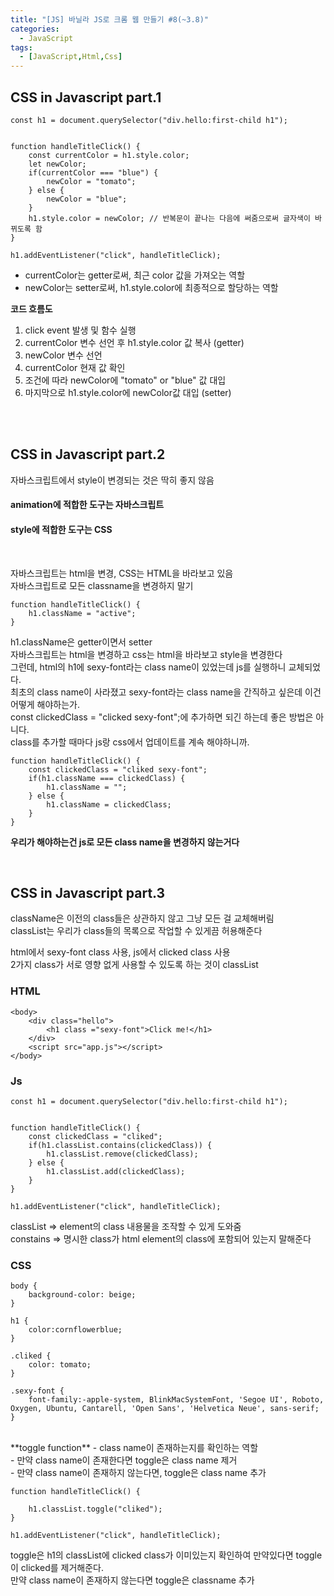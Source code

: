 ```yaml
---
title: "[JS] 바닐라 JS로 크롬 웹 만들기 #8(~3.8)"
categories:
  - JavaScript
tags: 
  - [JavaScript,Html,Css]
---
```


## CSS in Javascript part.1
```
const h1 = document.querySelector("div.hello:first-child h1");


function handleTitleClick() {
    const currentColor = h1.style.color;
    let newColor;
    if(currentColor === "blue") {
        newColor = "tomato";
    } else {
        newColor = "blue";
    }
    h1.style.color = newColor; // 반복문이 끝나는 다음에 써줌으로써 글자색이 바뀌도록 함
}

h1.addEventListener("click", handleTitleClick);

```
- currentColor는 getter로써, 최근 color 값을 가져오는 역할
- newColor는 setter로써, h1.style.color에 최종적으로 할당하는 역할

**코드 흐름도**
1) click event 발생 및 함수 실행
2) currentColor 변수 선언 후 h1.style.color 값 복사 (getter)
3) newColor 변수 선언
4) currentColor 현재 값 확인
5) 조건에 따라 newColor에 "tomato" or "blue" 값 대입
6) 마지막으로 h1.style.color에 newColor값 대입 (setter)

<br><br>

## CSS in Javascript part.2
자바스크립트에서 style이 변경되는 것은 딱히 좋지 않음 <br>
#### animation에 적합한 도구는 자바스크립트  <br>
#### style에 적합한 도구는 CSS <br>
<br>

자바스크립트는 html을 변경, CSS는 HTML을 바라보고 있음 <br>
자바스크립트로 모든 classname을 변경하지 말기 <br>
```
function handleTitleClick() {
    h1.className = "active";
}
```
h1.className은 getter이면서 setter <br>
자바스크립트는 html을 변경하고 css는 html을 바라보고 style을 변경한다 <br>
그런데, html의 h1에 sexy-font라는 class name이 있었는데 js를 실행하니 교체되었다.<br>
최초의 class name이 사라졌고 sexy-font라는 class name을 간직하고 싶은데 이건 어떻게 해야하는가. <br>
const clickedClass = "clicked sexy-font";에 추가하면 되긴 하는데 좋은 방법은 아니다. <br>
class를 추가할 때마다 js랑 css에서 업데이트를 계속 해야하니까. <br>
```
function handleTitleClick() {
    const clickedClass = "cliked sexy-font";
    if(h1.className === clickedClass) {
        h1.className = "";
    } else {
        h1.className = clickedClass;
    }
}
```

**우리가 해야하는건 js로 모든 class name을 변경하지 않는거다**

<br>

## CSS in Javascript part.3
className은  이전의 class들은 상관하지 않고 그냥 모든 걸 교체해버림 <br>
classList는 우리가 class들의 목록으로 작업할 수 있게끔 허용해준다<br>

html에서 sexy-font class 사용, js에서 clicked class 사용<br>
2가지 class가 서로 영향 없게 사용할 수 있도록 하는 것이 classList <br>

### HTML
```
<body>
    <div class="hello">
        <h1 class ="sexy-font">Click me!</h1>
    </div>
    <script src="app.js"></script>
</body>
```

### Js
```
const h1 = document.querySelector("div.hello:first-child h1");


function handleTitleClick() {
    const clickedClass = "cliked";
    if(h1.classList.contains(clickedClass)) {
        h1.classList.remove(clickedClass);
    } else {
        h1.classList.add(clickedClass);
    }
}

h1.addEventListener("click", handleTitleClick);
```
classList => element의 class 내용물을 조작할 수 있게 도와줌<br>
constains => 명시한 class가 html element의 class에 포함되어 있는지 말해준다 <br>
### CSS
```
body {
    background-color: beige;
}

h1 {
    color:cornflowerblue;
}

.cliked {
    color: tomato;
}

.sexy-font {
    font-family:-apple-system, BlinkMacSystemFont, 'Segoe UI', Roboto, Oxygen, Ubuntu, Cantarell, 'Open Sans', 'Helvetica Neue', sans-serif;
}
```
<br>
**toggle function**
- class name이 존재하는지를 확인하는 역할<br>
- 만약 class name이 존재한다면 toggle은 class name 제거 <br>
- 만약 class name이 존재하지 않는다면, toggle은 class name 추가 <br>

```
function handleTitleClick() {
    
    h1.classList.toggle("cliked");
}

h1.addEventListener("click", handleTitleClick);
```
toggle은 h1의 classList에 clicked class가 이미있는지 확인하여 만약있다면 toggle 이 clicked를 제거해준다. <br>
만약 class name이 존재하지 않는다면 toggle은 classname 추가








 
